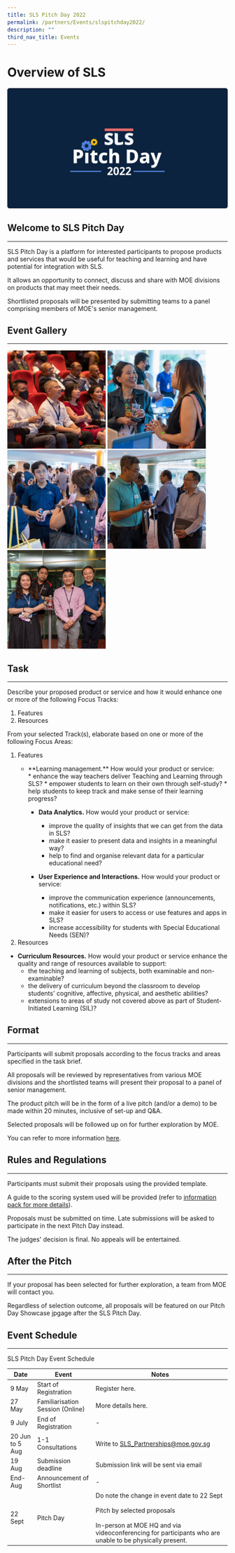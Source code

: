 ```yaml
---
title: SLS Pitch Day 2022
permalink: /partners/Events/slspitchday2022/
description: ""
third_nav_title: Events
---
```

Overview of SLS
===============

<img src="/images/Media/SLS%20Build%20(Category)/banner2022.png" style="width:;"/>

Welcome to SLS Pitch Day
------------------------

---

 SLS Pitch Day is a platform for interested participants to propose products and services that would be useful for teaching and learning and have potential for integration with SLS.

It allows an opportunity to connect, discuss and share with MOE divisions on products that may meet their needs.

 Shortlisted proposals will be presented by submitting teams to a panel comprising members of MOE's senior management.

 Event Gallery
-------------

---
<a href="/images/Media/4Partners/JENI4774.jpg" target="_blank">
<img src="/images/Media/4Partners/JENI4774.jpg" alt="SLS Pitch Day 2022;" style="width: 225px; display: inline;" /></a> 

<a href="/images/Media/4Partners/JENI4952.jpg" target="_blank">
<img src="/images/Media/4Partners/JENI4952.jpg" style="width: 225px; display: inline;" alt="Enchanting conversations"/></a>

<a href="/images/Media/4Partners/JENI4851.jpg" target="_blank">
<img src="/images/Media/4Partners/JENI4851.jpg" style="width: 225px; display: inline;" alt="Many people talking"/></a>

<a href="/images/Media/4Partners/JENI4987.jpg" target="_blank">
<img src="/images/Media/4Partners/JENI4987.jpg" style="width: 225px; display: inline;" alt="Explanations and connection"/></a>

<a href="/images/Media/4Partners/JENI4949.jpg" target="_blank">
<img src="/images/Media/4Partners/JENI4949.jpg" style="width: 225px; display: inline;" alt="Colleagues at MOE"/></a>

Task
-----------
---
Describe your proposed product or service and how it would enhance one or more of the following Focus Tracks:

1. Features
2. Resources
 
From your selected Track(s), elaborate based on one or more of the following Focus Areas:

<ol><li>Features</li>
<ul>
	
<li>**Learning management.** How would your product or service:</li>
	* enhance the way teachers deliver Teaching and Learning through SLS?
	* empower students to learn on their own through self-study?
	* help students to keep track and make sense of their learning progress?

* **Data Analytics.** How would your product or service:
	* improve the quality of insights that we can get from the data in SLS?
	* make it easier to present data and insights in a meaningful way?
	* help to find and organise relevant data for a particular educational need?

* **User Experience and Interactions.** How would your product or service:
	* improve the communication experience (announcements, notifications, etc.) within SLS?
	* make it easier for users to access or use features and apps in SLS?
	* increase accessibility for students with Special Educational Needs (SEN)?
</ul>
	
<li>Resources</li></ol>

- **Curriculum Resources.** How would your product or service enhance the quality and range of resources available to support:
	- the teaching and learning of subjects, both examinable and non-examinable?
	- the delivery of curriculum beyond the classroom to develop students' cognitive, affective, physical, and aesthetic abilities?
	- extensions to areas of study not covered above as part of Student-Initiated Learning (SIL)?

    
Format
------
---

Participants will submit proposals according to the focus tracks and areas specified in the task brief.

 All proposals will be reviewed by representatives from various MOE divisions and the shortlisted teams will present their proposal to a panel of senior management.

The product pitch will be in the form of a live pitch (and/or a demo) to be made within 20 minutes, inclusive of set-up and Q&A.

Selected proposals will be followed up on for further exploration by MOE.

You can refer to more information [here](https://www.go.gov.sg/slsinfopack).

     
Rules and Regulations
---------------------

---

 Participants must submit their proposals using the provided template.

 A guide to the scoring system used will be provided (refer to [information pack for more details](https://www.go.gov.sg/slsinfopack)).

Proposals must be submitted on time. Late submissions will be asked to participate in the next Pitch Day instead.

The judges' decision is final. No appeals will be entertained.

     
 After the Pitch
---------------

---

 If your proposal has been selected for further exploration, a team from MOE will contact you.

 Regardless of selection outcome, all proposals will be featured on our Pitch Day Showcase jpgage after the SLS Pitch Day.

     
 Event Schedule
--------------

---

 SLS Pitch Day Event Schedule

|Date|Event|Notes|
|--- |--- |--- |
|9 May|Start of Registration|Register here.|
|27 May|Familiarisation Session (Online)|More details here.|
|9 July|End of Registration|-|
|20 Jun to 5 Aug|1-1 Consultations|Write to SLS_Partnerships@moe.gov.sg|
|19 Aug|Submission deadline|Submission link will be sent via email|
|End-Aug|Announcement of Shortlist|-|
|22 Sept|Pitch Day|Do note the change in event date to 22 Sept <br><br>Pitch by selected proposals<br><br>In-person at MOE HQ and via videoconferencing for participants who are unable to be physically present.|